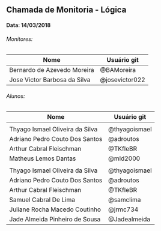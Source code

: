 ## Chamada de Monitoria - Lógica
#### Data: 14/03/2018

###### Monitores:

|Nome                               |Usuário git          |
|-----------------------------------|---------------------|
| Bernardo de Azevedo Moreira       | @BAMoreira          |
| Jose Victor Barbosa da Silva      | @josevictor022      |

###### Alunos:

|Nome                               |Usuário git          |
|-----------------------------------|---------------------|
|                                   |         ||                                   |                     |
| Thyago Ismael Oliveira da Silva   | @thyagoismael       |
| Adriano Pedro Couto Dos Santos    | @adroutos           |   
| Arthur Cabral Fleischman          | @TKfleBR            |
|Matheus Lemos Dantas               | @mld2000            |
|                                   |                     |
| Thyago Ismael Oliveira da Silva   | @thyagoismael       |
| Adriano Pedro Couto Dos Santos    | @adroutos           |
| Arthur Cabral Fleischman          | @TKfleBR            |
|Samuel Cabral De Lima              | @samclima           |
| Juliane Rocha Macedo Coutinho     | @jrmc734            |
| Jade Almeida Pinheiro de Sousa    | @Jadealmeida        |
